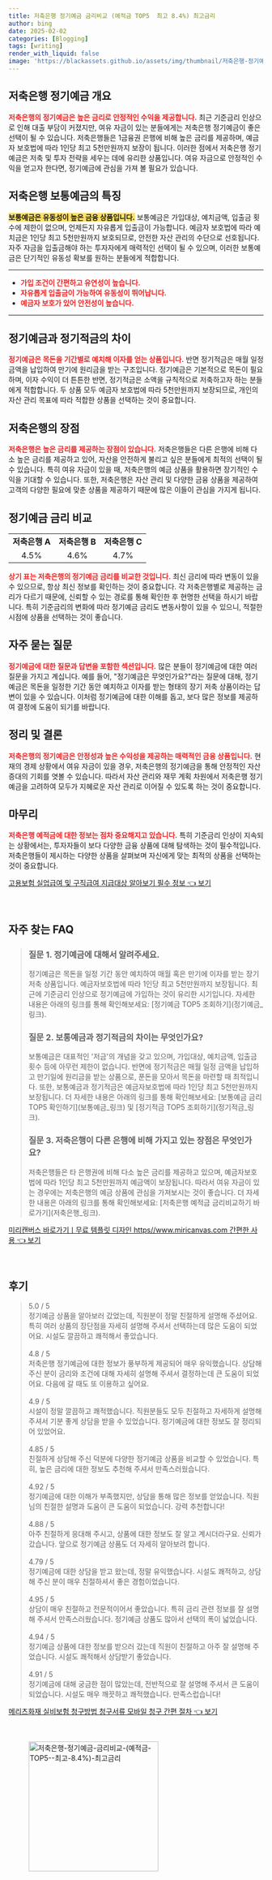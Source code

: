 ```yaml
---
title: 저축은행 정기예금 금리비교 (예적금 TOP5  최고 8.4%) 최고금리
author: bing
date: 2025-02-02
categories: [Blogging]
tags: [writing]
render_with_liquid: false
image: 'https://blackassets.github.io/assets/img/thumbnail/저축은행-정기예금-금리비교-(예적금-TOP5--최고-8.4%)-최고금리.webp'
---
```



<h2 id='저축은행 정기예금 개요'>저축은행 정기예금 개요</h2>

<p><b><span style="color: #ee2323;">저축은행의 정기예금은 높은 금리로 안정적인 수익을 제공합니다.</span></b> 최근 기준금리 인상으로 인해 대출 부담이 커졌지만, 여유 자금이 있는 분들에게는 저축은행 정기예금이 좋은 선택이 될 수 있습니다. 저축은행들은 1금융권 은행에 비해 높은 금리를 제공하며, 예금자 보호법에 따라 1인당 최고 5천만원까지 보장이 됩니다. 이러한 점에서 저축은행 정기예금은 저축 및 투자 전략을 세우는 데에 유리한 상품입니다. 여유 자금으로 안정적인 수익을 얻고자 한다면, 정기예금에 관심을 가져 볼 필요가 있습니다.</p>

<h2 id='저축은행 보통예금의 특징'>저축은행 보통예금의 특징</h2>

<p><b><span style="background-color: #ffe066;">보통예금은 유동성이 높은 금융 상품입니다.</span></b> 보통예금은 가입대상, 예치금액, 입출금 횟수에 제한이 없으며, 언제든지 자유롭게 입출금이 가능합니다. 예금자 보호법에 따라 예치금은 1인당 최고 5천만원까지 보호되므로, 안전한 자산 관리의 수단으로 선호됩니다. 자주 자금을 입출금해야 하는 투자자에게 매력적인 선택이 될 수 있으며, 이러한 보통예금은 단기적인 유동성 확보를 원하는 분들에게 적합합니다.</p>

<hr />

<ul>
    <li><b><span style="color: #ee2323;">가입 조건이 간편하고 유연성이 높습니다.</span></b></li>
    <li><b><span style="color: #ee2323;">자유롭게 입출금이 가능하여 유동성이 뛰어납니다.</span></b></li>
    <li><b><span style="color: #ee2323;">예금자 보호가 있어 안전성이 높습니다.</span></b></li>
</ul>

<hr />

<h2 id='정기예금과 정기적금의 차이'>정기예금과 정기적금의 차이</h2>

<p><b><span style="color: #ee2323;">정기예금은 목돈을 기간별로 예치해 이자를 얻는 상품입니다.</span></b> 반면 정기적금은 매월 일정 금액을 납입하여 만기에 원리금을 받는 구조입니다. 정기예금은 기본적으로 목돈이 필요하며, 이자 수익이 더 튼튼한 반면, 정기적금은 소액을 규칙적으로 저축하고자 하는 분들에게 적합합니다. 두 상품 모두 예금자 보호법에 따라 5천만원까지 보장되므로, 개인의 자산 관리 목표에 따라 적합한 상품을 선택하는 것이 중요합니다.</p>

<h2 id='저축은행의 장점'>저축은행의 장점</h2>

<p><b><span style="color: #ee2323;">저축은행은 높은 금리를 제공하는 장점이 있습니다.</span></b> 저축은행들은 다른 은행에 비해 다소 높은 금리를 제공하고 있어, 자산을 안전하게 불리고 싶은 분들에게 최적의 선택이 될 수 있습니다. 특히 여유 자금이 있을 때, 저축은행의 예금 상품을 활용하면 장기적인 수익을 기대할 수 있습니다. 또한, 저축은행은 자산 관리 및 다양한 금융 상품을 제공하여 고객의 다양한 필요에 맞춘 상품을 제공하기 때문에 많은 이들이 관심을 가지게 됩니다.</p>

<h2 id='정기예금 금리 비교'>정기예금 금리 비교</h2>

<table>
    <tr>
        <td style="text-align: center; height: 17px;"><b>저축은행 A</b></td>
        <td style="text-align: center; height: 17px;"><b>저축은행 B</b></td>
        <td style="text-align: center; height: 17px;"><b>저축은행 C</b></td>
    </tr>
    <tr>
        <td style="text-align: center; height: 17px;">4.5%</td>
        <td style="text-align: center; height: 17px;">4.6%</td>
        <td style="text-align: center; height: 17px;">4.7%</td>
    </tr>
</table>

<p><b><span style="color: #ee2323;">상기 표는 저축은행의 정기예금 금리를 비교한 것입니다.</span></b> 최신 금리에 따라 변동이 있을 수 있으므로, 항상 최신 정보를 확인하는 것이 중요합니다. 각 저축은행별로 제공하는 금리가 다르기 때문에, 신뢰할 수 있는 경로를 통해 확인한 후 현명한 선택을 하시기 바랍니다. 특히 기준금리의 변화에 따라 정기예금 금리도 변동사항이 있을 수 있으니, 적절한 시점에 상품을 선택하는 것이 좋습니다.</p>

<h2 id='자주 묻는 질문'>자주 묻는 질문</h2>

<p><b><span style="color: #ee2323;">정기예금에 대한 질문과 답변을 포함한 섹션입니다.</span></b> 많은 분들이 정기예금에 대한 여러 질문을 가지고 계십니다. 예를 들어, "정기예금은 무엇인가요?"라는 질문에 대해, 정기예금은 목돈을 일정한 기간 동안 예치하고 이자를 받는 형태의 장기 저축 상품이라는 답변이 있을 수 있습니다. 이처럼 정기예금에 대한 이해를 돕고, 보다 많은 정보를 제공하여 결정에 도움이 되기를 바랍니다.</p>

<h2 id='정리 및 결론'>정리 및 결론</h2>

<p><b><span style="color: #ee2323;">저축은행의 정기예금은 안정성과 높은 수익성을 제공하는 매력적인 금융 상품입니다.</span></b> 현재의 경제 상황에서 여유 자금이 있을 경우, 저축은행의 정기예금을 통해 안정적인 자산 증대의 기회를 엿볼 수 있습니다. 따라서 자산 관리와 재무 계획 차원에서 저축은행 정기예금을 고려하여 모두가 지혜로운 자산 관리로 이어질 수 있도록 하는 것이 중요합니다.</p>

<h2 id='마무리'>마무리</h2>

<p><b><span style="color: #ee2323;">저축은행 예적금에 대한 정보는 점차 중요해지고 있습니다.</span></b> 특히 기준금리 인상이 지속되는 상황에서는, 투자자들이 보다 다양한 금융 상품에 대해 탐색하는 것이 필수적입니다. 저축은행들이 제시하는 다양한 상품을 살펴보며 자신에게 맞는 최적의 상품을 선택하는 것이 중요합니다.</p>


<p><a class="click-button" title="고용보험 실업급여 및 구직급여 지급대상 알아보기 필수 정보" href="https://blackassets.github.io/posts/%EA%B3%A0%EC%9A%A9%EB%B3%B4%ED%97%98-%EC%8B%A4%EC%97%85%EA%B8%89%EC%97%AC-%EB%B0%8F-%EA%B5%AC%EC%A7%81%EA%B8%89%EC%97%AC-%EC%A7%80%EA%B8%89%EB%8C%80%EC%83%81-%EC%95%8C%EC%95%84%EB%B3%B4%EA%B8%B0-%ED%95%84%EC%88%98-%EC%A0%95%EB%B3%B4/" rel="dofollow">고용보험 실업급여 및 구직급여 지급대상 알아보기 필수 정보 👈 보기</a></p><br>
<h2 id='자주_찾는_FAQ'>자주 찾는 FAQ</h2>
<div itemscope="" itemtype="https://schema.org/FAQPage"> 
<blockquote> 
<div itemscope="" itemprop="mainEntity" itemtype="https://schema.org/Question"> 
<h3 itemprop="name">질문 1. 정기예금에 대해서 알려주세요.</h3> 
<div itemscope="" itemprop="acceptedAnswer" itemtype="https://schema.org/Answer"> 
<span itemprop="text"> 
<p>정기예금은 목돈을 일정 기간 동안 예치하여 매월 혹은 만기에 이자를 받는 장기저축 상품입니다. 예금자보호법에 따라 1인당 최고 5천만원까지 보장됩니다. 최근에 기준금리 인상으로 정기예금에 가입하는 것이 유리한 시기입니다. 자세한 내용은 아래의 링크를 통해 확인해보세요: [정기예금 TOP5 조회하기](정기예금_링크).</p> 
</span> 
</div> 
</div> 

<div itemscope="" itemprop="mainEntity" itemtype="https://schema.org/Question"> 
<h3 itemprop="name">질문 2. 보통예금과 정기적금의 차이는 무엇인가요?</h3> 
<div itemscope="" itemprop="acceptedAnswer" itemtype="https://schema.org/Answer"> 
<span itemprop="text"> 
<p>보통예금은 대표적인 '저금'의 개념을 갖고 있으며, 가입대상, 예치금액, 입출금 횟수 등에 아무런 제한이 없습니다. 반면에 정기적금은 매월 일정 금액을 납입하고 만기일에 원리금을 받는 상품으로, 푼돈을 모아서 목돈을 마련할 때 최적입니다. 또한, 보통예금과 정기적금은 예금자보호법에 따라 1인당 최고 5천만원까지 보장됩니다. 더 자세한 내용은 아래의 링크를 통해 확인해보세요: [보통예금 금리 TOP5 확인하기](보통예금_링크) 및 [정기적금 TOP5 조회하기](정기적금_링크).</p> 
</span> 
</div> 
</div> 

<div itemscope="" itemprop="mainEntity" itemtype="https://schema.org/Question"> 
<h3 itemprop="name">질문 3. 저축은행이 다른 은행에 비해 가지고 있는 장점은 무엇인가요?</h3> 
<div itemscope="" itemprop="acceptedAnswer" itemtype="https://schema.org/Answer"> 
<span itemprop="text"> 
<p>저축은행들은 타 은행권에 비해 다소 높은 금리를 제공하고 있으며, 예금자보호법에 따라 1인당 최고 5천만원까지 예금액이 보장됩니다. 따라서 여유 자금이 있는 경우에는 저축은행의 예금 상품에 관심을 가져보시는 것이 좋습니다. 더 자세한 내용은 아래의 링크를 통해 확인해보세요: [저축은행 예적금 금리비교하기 바로가기](저축은행_링크).</p> 
</span> 
</div> 
</div> 

</blockquote> 
</div>
<p><a class="click-button" title="미리캔버스 바로가기ㅣ무료 템플릿 디자인 https//www.miricanvas.com 간편한 사용" href="https://blackassets.github.io/posts/%EB%AF%B8%EB%A6%AC%EC%BA%94%EB%B2%84%EC%8A%A4-%EB%B0%94%EB%A1%9C%EA%B0%80%EA%B8%B0%E3%85%A3%EB%AC%B4%EB%A3%8C-%ED%85%9C%ED%94%8C%EB%A6%BF-%EB%94%94%EC%9E%90%EC%9D%B8-httpswww.miricanvas.com-%EA%B0%84%ED%8E%B8%ED%95%9C-%EC%82%AC%EC%9A%A9/" rel="dofollow">미리캔버스 바로가기ㅣ무료 템플릿 디자인 https//www.miricanvas.com 간편한 사용 👈 보기</a></p><br>
<h2 id='후기'>후기</h2>
<div itemscope itemtype="https://schema.org/Product">
  <blockquote>
  <div itemprop="review" itemscope itemtype="https://schema.org/Review">
      <div itemprop="reviewRating" itemscope itemtype="https://schema.org/Rating"> <span itemprop="ratingValue">5.0</span> / <span itemprop="bestRating">5</span> </div>
      <span itemprop="reviewBody">정기예금 상품을 알아보러 갔었는데, 직원분이 정말 친절하게 설명해 주셨어요. 특히 여러 상품의 장단점을 자세히 설명해 주셔서 선택하는데 많은 도움이 되었어요. 시설도 깔끔하고 쾌적해서 좋았습니다.</span>
  </div>
  <br>
  <div itemprop="review" itemscope itemtype="https://schema.org/Review">
      <div itemprop="reviewRating" itemscope itemtype="https://schema.org/Rating"> <span itemprop="ratingValue">4.8</span> / <span itemprop="bestRating">5</span> </div>
      <span itemprop="reviewBody">저축은행 정기예금에 대한 정보가 풍부하게 제공되어 매우 유익했습니다. 상담해 주신 분이 금리와 조건에 대해 자세히 설명해 주셔서 결정하는데 큰 도움이 되었어요. 다음에 갈 때도 또 이용하고 싶어요.</span>
  </div>
  <br>
  <div itemprop="review" itemscope itemtype="https://schema.org/Review">
      <div itemprop="reviewRating" itemscope itemtype="https://schema.org/Rating"> <span itemprop="ratingValue">4.9</span> / <span itemprop="bestRating">5</span> </div>
      <span itemprop="reviewBody">시설이 정말 깔끔하고 쾌적했습니다. 직원분들도 모두 친절하고 자세하게 설명해 주셔서 기분 좋게 상담을 받을 수 있었습니다. 정기예금에 대한 정보도 잘 정리되어 있었어요.</span>
  </div>
  <br>
  <div itemprop="review" itemscope itemtype="https://schema.org/Review">
      <div itemprop="reviewRating" itemscope itemtype="https://schema.org/Rating"> <span itemprop="ratingValue">4.85</span> / <span itemprop="bestRating">5</span> </div>
      <span itemprop="reviewBody">친절하게 상담해 주신 덕분에 다양한 정기예금 상품을 비교할 수 있었습니다. 특히, 높은 금리에 대한 정보도 추천해 주셔서 만족스러웠습니다.</span>
  </div>
  <br>
  <div itemprop="review" itemscope itemtype="https://schema.org/Review">
      <div itemprop="reviewRating" itemscope itemtype="https://schema.org/Rating"> <span itemprop="ratingValue">4.92</span> / <span itemprop="bestRating">5</span> </div>
      <span itemprop="reviewBody">정기예금에 대한 이해가 부족했지만, 상담을 통해 많은 정보를 얻었습니다. 직원님의 친절한 설명과 도움이 큰 도움이 되었습니다. 강력 추천합니다!</span>
  </div>
  <br>
  <div itemprop="review" itemscope itemtype="https://schema.org/Review">
      <div itemprop="reviewRating" itemscope itemtype="https://schema.org/Rating"> <span itemprop="ratingValue">4.88</span> / <span itemprop="bestRating">5</span> </div>
      <span itemprop="reviewBody">아주 친절하게 응대해 주시고, 상품에 대한 정보도 잘 알고 계시더라구요. 신뢰가 갔습니다. 앞으로 정기예금 상품도 더 자세히 알아보려 합니다.</span>
  </div>
  <br>
  <div itemprop="review" itemscope itemtype="https://schema.org/Review">
      <div itemprop="reviewRating" itemscope itemtype="https://schema.org/Rating"> <span itemprop="ratingValue">4.79</span> / <span itemprop="bestRating">5</span> </div>
      <span itemprop="reviewBody">정기예금에 대한 상담을 받고 왔는데, 정말 유익했습니다. 시설도 쾌적하고, 상담해 주신 분이 매우 친절하셔서 좋은 경험이었습니다.</span>
  </div>
  <br>
  <div itemprop="review" itemscope itemtype="https://schema.org/Review">
      <div itemprop="reviewRating" itemscope itemtype="https://schema.org/Rating"> <span itemprop="ratingValue">4.95</span> / <span itemprop="bestRating">5</span> </div>
      <span itemprop="reviewBody">상담이 매우 친절하고 전문적이어서 좋았습니다. 특히 금리 관련 정보를 잘 설명해 주셔서 만족스러웠습니다. 정기예금 상품도 많아서 선택의 폭이 넓었습니다.</span>
  </div>
  <br>
  <div itemprop="review" itemscope itemtype="https://schema.org/Review">
      <div itemprop="reviewRating" itemscope itemtype="https://schema.org/Rating"> <span itemprop="ratingValue">4.94</span> / <span itemprop="bestRating">5</span> </div>
      <span itemprop="reviewBody">정기예금 상품에 대한 정보를 받으러 갔는데 직원이 친절하고 아주 잘 설명해 주었습니다. 시설도 쾌적해서 상담받기 좋았습니다.</span>
  </div>
  <br>
  <div itemprop="review" itemscope itemtype="https://schema.org/Review">
      <div itemprop="reviewRating" itemscope itemtype="https://schema.org/Rating"> <span itemprop="ratingValue">4.91</span> / <span itemprop="bestRating">5</span> </div>
      <span itemprop="reviewBody">정기예금에 대해 궁금한 점이 많았는데, 전반적으로 잘 설명해 주셔서 큰 도움이 되었습니다. 시설도 매우 깨끗하고 쾌적했습니다. 만족스럽습니다!</span>
  </div>
  </blockquote>
</div>
<p><a class="click-button" title="메리츠화재 실비보험 청구방법 청구서류 모바일 청구 간편 절차" href="https://blackassets.github.io/posts/%EB%A9%94%EB%A6%AC%EC%B8%A0%ED%99%94%EC%9E%AC-%EC%8B%A4%EB%B9%84%EB%B3%B4%ED%97%98-%EC%B2%AD%EA%B5%AC%EB%B0%A9%EB%B2%95-%EC%B2%AD%EA%B5%AC%EC%84%9C%EB%A5%98-%EB%AA%A8%EB%B0%94%EC%9D%BC-%EC%B2%AD%EA%B5%AC-%EA%B0%84%ED%8E%B8-%EC%A0%88%EC%B0%A8/" rel="dofollow">메리츠화재 실비보험 청구방법 청구서류 모바일 청구 간편 절차 👈 보기</a></p><br>
<figure class="image"><img src="https://blackassets.github.io/assets/img/thumbnail/저축은행-정기예금-금리비교-(예적금-TOP5--최고-8.4%)-최고금리.webp" alt="저축은행-정기예금-금리비교-(예적금-TOP5--최고-8.4%)-최고금리" width="256" height="256"></figure>